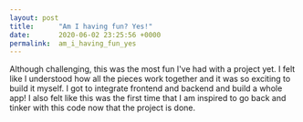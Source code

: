 ```yaml
---
layout: post
title:      "Am I having fun? Yes!"
date:       2020-06-02 23:25:56 +0000
permalink:  am_i_having_fun_yes
---
```



Although challenging, this was the most fun I've had with a project yet. I felt like I understood how all the pieces work together and it was so exciting to build it myself. I got to integrate frontend and backend and build a whole app! I also felt like this was the first time that I am inspired to go back and tinker with this code now that the project is done.
